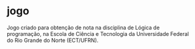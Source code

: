 # jogo
Jogo criado para obtenção de nota na disciplina de Lógica de programação, na Escola de Ciência e Tecnologia da Universidade Federal do Rio Grande do Norte (ECT/UFRN).
